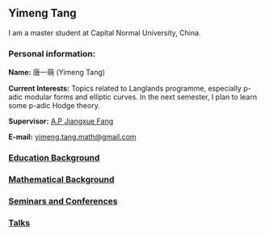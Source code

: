 ## Yimeng Tang
I am a master student at Capital Normal University, China.

### Personal information:

**Name:** 唐一萌 (Yimeng Tang)

**Current Interests:** Topics related to Langlands programme, especially p-adic modular forms and elliptic curves. In the next semester, I plan to learn some p-adic Hodge theory.
 
**Supervisor:** [A.P Jiangxue Fang](https://math.cnu.edu.cn/FACULTY/qtjs2/szmjs/F/25da50e30000484b8e62417294546fd5.htm)

**E-mail:** yimeng.tang.math@gmail.com

### [Education Background](https://ym-tang.github.io/Teaching/)
### [Mathematical Background](https://ym-tang.github.io/MathematicalBackground/)
### [Seminars and Conferences](https://ym-tang.github.io/SeminarsandConferences/)
### [Talks](https://ym-tang.github.io/Talks/)




